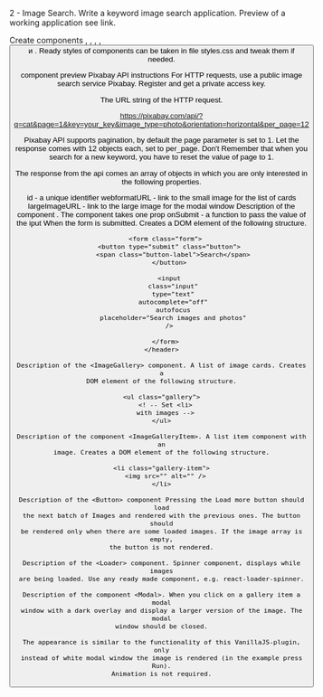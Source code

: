 2 - Image Search. Write a keyword image search application. Preview of a working
application see link.

Create components <Searchbar>, <ImageGallery>, <ImageGalleryItem>, <Loader>,
<Button> и <Modal>. Ready styles of components can be taken in file styles.css
and tweak them if needed.

component preview Pixabay API instructions For HTTP requests, use a public image
search service Pixabay. Register and get a private access key.

The URL string of the HTTP request.

https://pixabay.com/api/?q=cat&page=1&key=your_key&image_type=photo&orientation=horizontal&per_page=12

Pixabay API supports pagination, by default the page parameter is set to 1. Let
the response comes with 12 objects each, set to per_page. Don't Remember that
when you search for a new keyword, you have to reset the value of page to 1.

The response from the api comes an array of objects in which you are only
interested in the following properties.

id - a unique identifier webformatURL - link to the small image for the list of
cards largeImageURL - link to the large image for the modal window Description
of the component <Searchbar>. The component takes one prop onSubmit - a function
to pass the value of the iput When the form is submitted. Creates a DOM element
of the following structure.

```<header class="searchbar">
  <form class="form">
    <button type="submit" class="button">
      <span class="button-label">Search</span>
    </button>

    <input
      class="input"
      type="text"
      autocomplete="off"
      autofocus
      placeholder="Search images and photos"
    />

  </form>
</header>

Description of the <ImageGallery> component. A list of image cards. Creates a
DOM element of the following structure.

<ul class="gallery">
  <! -- Set <li>
  with images -->
</ul>

Description of the component <ImageGalleryItem>. A list item component with an
image. Creates a DOM element of the following structure.

<li class="gallery-item">
  <img src="" alt="" />
</li>

Description of the <Button> component Pressing the Load more button should load
the next batch of Images and rendered with the previous ones. The button should
be rendered only when there are some loaded images. If the image array is empty,
the button is not rendered.

Description of the <Loader> component. Spinner component, displays while images
are being loaded. Use any ready made component, e.g. react-loader-spinner.

Description of the component <Modal>. When you click on a gallery item a modal
window with a dark overlay and display a larger version of the image. The modal
window should be closed.

The appearance is similar to the functionality of this VanillaJS-plugin, only
instead of white modal window the image is rendered (in the example press Run).
Animation is not required.
```
